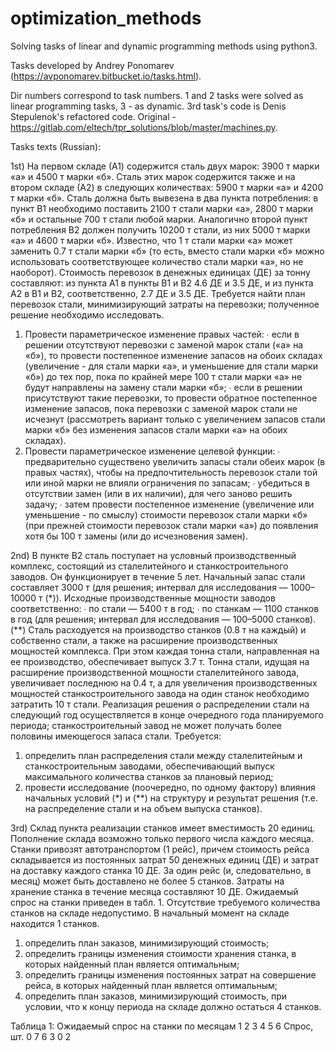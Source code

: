 # optimization_methods
Solving tasks of linear and dynamic programming methods using python3.

Tasks developed by Andrey Ponomarev (https://avponomarev.bitbucket.io/tasks.html).

Dir numbers correspond to task numbers.
1 and 2 tasks were solved as linear programming tasks, 3 - as dynamic.
3rd task's code is Denis Stepulenok's refactored code. Original - https://gitlab.com/eltech/tpr_solutions/blob/master/machines.py.

Tasks texts (Russian):

1st) На первом складе (А1) содержится сталь двух марок: 3900 т марки «а» и 4500 т марки «б».
Сталь этих марок содержится также и на втором складе (А2) в следующих количествах:
5900 т марки «а» и 4200 т марки «б».
Сталь должна быть вывезена в два пункта потребления: в пункт В1 необходимо поставить
2100 т стали марки «а», 2800 т марки «б» и остальные 700 т стали любой марки.
Аналогично второй пункт потребления В2 должен получить 10200 т стали, из них 5000 т
марки «а» и 4600 т марки «б».
Известно, что 1 т стали марки «а» может заменить 0.7 т стали марки «б» (то есть, вместо
стали марки «б» можно использовать соответствующее количество стали марки «а», но не
наоборот).
Стоимость перевозок в денежных единицах (ДЕ) за тонну составляют: из пункта А1 в
пункты В1 и В2 4.6 ДЕ и 3.5 ДЕ, и из пункта А2 в В1 и В2, соответственно, 2.7 ДЕ и 3.5 ДЕ.
Требуется найти план перевозок стали, минимизирующий затраты на перевозки; полученное решение необходимо исследовать.
1. Провести параметрическое изменение правых частей:
∙ если в решении отсутствуют перевозки с заменой марок стали («а» на «б»), то провести постепенное изменение запасов на обоих складах (увеличение - для стали марки
«а», и уменьшение для стали марки «б») до тех пор, пока по крайней мере 100 т
стали марки «а» не будут направлены на замену стали марки «б»;
∙ если в решении присутствуют такие перевозки, то провести обратное постепенное
изменение запасов, пока перевозки с заменой марок стали не исчезнут (рассмотреть
вариант только с увеличением запасов стали марки «б» без изменения запасов стали
марки «а» на обоих складах).
2. Провести параметрическое изменение целевой функции:
∙ предварительно существено увеличить запасы стали обеих марок (в правых частях),
чтобы на предпочтительность перевозок стали той или иной марки не влияли ограничения по запасам;
∙ убедиться в отсутствии замен (или в их наличии), для чего заново решить задачу;
∙ затем провести постепенное изменение (увеличение или уменьшение - по смыслу)
стоимости перевозок стали марки «б» (при прежней стоимости перевозок стали марки
«а») до появления хотя бы 100 т замены (или до исчезновения замен).

2nd) В пункте В2 сталь поступает на условный производственный комплекс, состоящий из сталелитейного и станкостроительного заводов. Он функционирует в течение 5 лет.
Начальный запас стали составляет 3000 т (для решения; интервал для исследования —
1000–10000 т (*)).
Исходные производственные мощности заводов соответственно:
∙ по стали — 5400 т в год;
∙ по станкам — 1100 станков в год (для решения; интервал для исследования — 100–5000
станков). (**)
Сталь расходуется на производство станков (0.8 т на каждый) и собственно стали, а также на расширение производственных мощностей комплекса. При этом каждая тонна стали,
направленная на ее производство, обеспечивает выпуск 3.7 т. Тонна стали, идущая на расширение производственной мощности сталелитейного завода, увеличивает последнюю на 0.4 т,
а для увеличения производственных мощностей станкостроительного завода на один станок
необходимо затратить 10 т стали.
Реализация решения о распределении стали на следующий год осуществляется в конце
очередного года планируемого периода; станкостроительный завод не может получать более
половины имеющегося запаса стали.
Требуется:
1. определить план распределения стали между сталелитейным и станкостроительным заводами, обеспечивающий выпуск максимального количества станков за плановый период;
2. провести исследование (поочередно, по одному фактору) влияния начальных условий (*)
и (**) на структуру и результат решения (т.е. на распределение стали и на объем выпуска
станков).

3rd) Склад пункта реализации станков имеет вместимость 20 единиц. Пополнение склада возможно только первого числа каждого месяца. Станки привозят автотранспортом (1 рейс), причем
стоимость рейса складывается из постоянных затрат 50 денежных единиц (ДЕ) и затрат на доставку каждого станка 10 ДЕ. За один рейс (и, следовательно, в месяц) может быть доставлено
не более 5 станков.
Затраты на хранение станка в течение месяца составляют 10 ДЕ.
Ожидаемый спрос на станки приведен в табл. 1. Отсутствие требуемого количества станков
на складе недопустимо.
В начальный момент на складе находится 1 станков.
1. определить план заказов, минимизирующий стоимость;
2. определить границы изменения стоимости хранения станка, в которых найденный план
является оптимальным;
3. определить границы изменения постоянных затрат на совершение рейса, в которых найденный план является оптимальным;
4. определить план заказов, минимизирующий стоимость, при условии, что к концу периода
на складе должно остаться 4 станков.

Таблица 1: Ожидаемый спрос на станки по месяцам
           1 2 3 4 5 6
Спрос, шт. 0 7 6 3 0 2
